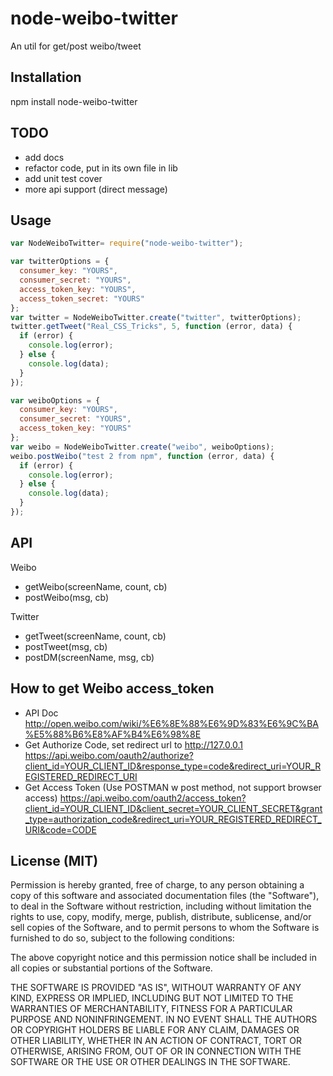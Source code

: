 node-weibo-twitter
==================

An util for get/post weibo/tweet

## Installation

npm install node-weibo-twitter

## TODO

- add docs
- refactor code, put in its own file in lib
- add unit test cover 
- more api support (direct message)

## Usage 

```js
var NodeWeiboTwitter= require("node-weibo-twitter");

var twitterOptions = {
  consumer_key: "YOURS",
  consumer_secret: "YOURS",
  access_token_key: "YOURS",
  access_token_secret: "YOURS"
};
var twitter = NodeWeiboTwitter.create("twitter", twitterOptions);
twitter.getTweet("Real_CSS_Tricks", 5, function (error, data) {
  if (error) {
    console.log(error);
  } else {
    console.log(data);
  }
});

var weiboOptions = {
  consumer_key: "YOURS",
  consumer_secret: "YOURS",
  access_token_key: "YOURS"
};
var weibo = NodeWeiboTwitter.create("weibo", weiboOptions);
weibo.postWeibo("test 2 from npm", function (error, data) {
  if (error) {
    console.log(error);
  } else {
    console.log(data);
  }
});
```

## API 

Weibo
- getWeibo(screenName, count, cb)
- postWeibo(msg, cb)

Twitter
- getTweet(screenName, count, cb)
- postTweet(msg, cb)
- postDM(screenName, msg, cb)
 
## How to get Weibo access_token

- API Doc
http://open.weibo.com/wiki/%E6%8E%88%E6%9D%83%E6%9C%BA%E5%88%B6%E8%AF%B4%E6%98%8E
- Get Authorize Code, set redirect url to http://127.0.0.1
https://api.weibo.com/oauth2/authorize?client_id=YOUR_CLIENT_ID&response_type=code&redirect_uri=YOUR_REGISTERED_REDIRECT_URI
- Get Access Token (Use POSTMAN w post method, not support browser access)
https://api.weibo.com/oauth2/access_token?client_id=YOUR_CLIENT_ID&client_secret=YOUR_CLIENT_SECRET&grant_type=authorization_code&redirect_uri=YOUR_REGISTERED_REDIRECT_URI&code=CODE

License (MIT)
-------------

Permission is hereby granted, free of charge, to any person obtaining a copy of this software and associated documentation files (the "Software"), to deal in the Software without restriction, including without limitation the rights to use, copy, modify, merge, publish, distribute, sublicense, and/or sell copies of the Software, and to permit persons to whom the Software is furnished to do so, subject to the following conditions:

The above copyright notice and this permission notice shall be included in all copies or substantial portions of the Software.

THE SOFTWARE IS PROVIDED "AS IS", WITHOUT WARRANTY OF ANY KIND, EXPRESS OR IMPLIED, INCLUDING BUT NOT LIMITED TO THE WARRANTIES OF MERCHANTABILITY, FITNESS FOR A PARTICULAR PURPOSE AND NONINFRINGEMENT. IN NO EVENT SHALL THE AUTHORS OR COPYRIGHT HOLDERS BE LIABLE FOR ANY CLAIM, DAMAGES OR OTHER LIABILITY, WHETHER IN AN ACTION OF CONTRACT, TORT OR OTHERWISE, ARISING FROM, OUT OF OR IN CONNECTION WITH THE SOFTWARE OR THE USE OR OTHER DEALINGS IN THE SOFTWARE.
